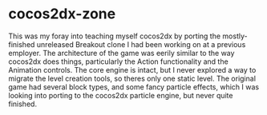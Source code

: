 # cocos2dx-zone

This was my foray into teaching myself cocos2dx by porting the mostly-finished unreleased Breakout clone I had been working on at a previous employer. The architecture of the game was eerily similar to the way cocos2dx does things, particularly the Action functionality and the Animation controls. The core engine is intact, but I never explored a way to migrate the level creation tools, so theres only one static level. The original game had several block types, and some fancy particle effects, which I was looking into porting to the cocos2dx particle engine, but never quite finished.
